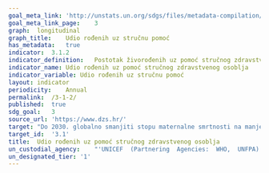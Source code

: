 ```yaml
---	
goal_meta_link:	'http://unstats.un.org/sdgs/files/metadata-compilation/Metadata-Goal-3.pdf'
goal_meta_link_page:	3
graph:	longitudinal
graph_title:	Udio rođenih uz stručnu pomoć
has_metadata:	true
indicator:	3.1.2
indicator_definition:	Postotak živorođenih uz pomoć stručnog zdravstvenog osoblja u određenom vremenskom razdoblju
indicator_name:	Udio rođenih uz pomoć stručnog zdravstvenog osoblja
indicator_variable:	Udio rođenih uz stručnu pomoć
layout:	indicator
periodicity:	Annual
permalink:	/3-1-2/
published:	true
sdg_goal:	3
source_url:	'https://www.dzs.hr/'
target:	"Do 2030. globalno smanjiti stopu maternalne smrtnosti na manje od 70 na 100,000 živorođenih"
target_id:	'3.1'
title:	Udio rođenih uz pomoć stručnog zdravstvenog osoblja
un_custodial_agency:	"'UNICEF  (Partnering  Agencies:  WHO,  UNFPA)'"
un_designated_tier:	'1'
---	
```

